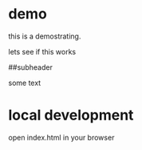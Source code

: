 # demo

this is a demostrating.

lets see if this works


##subheader

some text

# local development

open index.html in your browser
